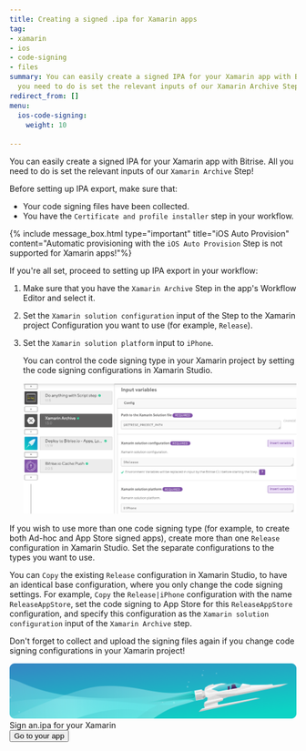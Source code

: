 ```yaml
---
title: Creating a signed .ipa for Xamarin apps
tag:
- xamarin
- ios
- code-signing
- files
summary: You can easily create a signed IPA for your Xamarin app with Bitrise. All
  you need to do is set the relevant inputs of our Xamarin Archive Step!
redirect_from: []
menu:
  ios-code-signing:
    weight: 10

---
```

You can easily create a signed IPA for your Xamarin app with Bitrise. All you need to do is set the relevant inputs of our `Xamarin Archive` Step!

Before setting up IPA export, make sure that:

* Your code signing files have been collected.
* You have the `Certificate and profile installer` step in your workflow.

{% include message_box.html type="important" title="iOS Auto Provision" content="Automatic provisioning with the `iOS Auto Provision` Step is not supported for Xamarin apps!"%}

If you're all set, proceed to setting up IPA export in your workflow:

1. Make sure that you have the `Xamarin Archive` Step in the app's Workflow Editor and select it.
2. Set the `Xamarin solution configuration` input of the Step to the Xamarin project Configuration you want to use (for example, `Release`).
3. Set the `Xamarin solution platform` input to `iPhone`.

   You can control the code signing type in your Xamarin project by setting the
   code signing configurations in Xamarin Studio.

   ![](/img/xamarin-archive-release-iphone.png)

If you wish to use more than one code signing type (for example, to create both Ad-hoc and App Store signed apps), create more than one `Release` configuration in Xamarin Studio. Set the separate configurations to the types you want to use.

You can `Copy` the existing `Release` configuration in Xamarin Studio, to have an identical base configuration, where you only change the code signing settings. For example, `Copy` the `Release|iPhone` configuration with the name `ReleaseAppStore`, set the code signing to App Store for this `ReleaseAppStore` configuration, and specify this configuration as the `Xamarin solution configuration` input of the `Xamarin Archive` step.

Don't forget to collect and upload the signing files again if you change code signing configurations in your Xamarin project!

<div class="banner">
	<img src="/assets/images/banner-bg-888x170.png" style="border: none;">
	<div class="deploy-text">Sign an.ipa for your Xamarin</div>
	<a target="_blank" href="https://app.bitrise.io/dashboard/builds"><button class="button">Go to your app</button></a>
</div>